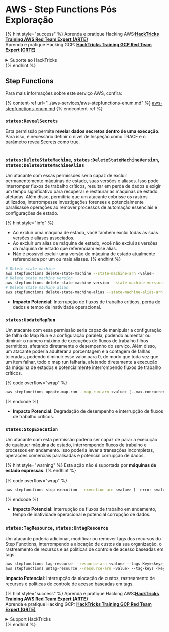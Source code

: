 # AWS - Step Functions Pós Exploração

{% hint style="success" %}
Aprenda e pratique Hacking AWS:<img src="../../../.gitbook/assets/image (1) (1) (1).png" alt="" data-size="line">[**HackTricks Training AWS Red Team Expert (ARTE)**](https://training.hacktricks.xyz/courses/arte)<img src="../../../.gitbook/assets/image (1) (1) (1).png" alt="" data-size="line">\
Aprenda e pratique Hacking GCP: <img src="../../../.gitbook/assets/image (2).png" alt="" data-size="line">[**HackTricks Training GCP Red Team Expert (GRTE)**<img src="../../../.gitbook/assets/image (2).png" alt="" data-size="line">](https://training.hacktricks.xyz/courses/grte)

<details>

<summary>Suporte ao HackTricks</summary>

* Confira os [**planos de assinatura**](https://github.com/sponsors/carlospolop)!
* **Junte-se ao** 💬 [**grupo do Discord**](https://discord.gg/hRep4RUj7f) ou ao [**grupo do telegram**](https://t.me/peass) ou **siga**-nos no **Twitter** 🐦 [**@hacktricks\_live**](https://twitter.com/hacktricks_live)**.**
* **Compartilhe truques de hacking enviando PRs para os repositórios do** [**HackTricks**](https://github.com/carlospolop/hacktricks) e [**HackTricks Cloud**](https://github.com/carlospolop/hacktricks-cloud).

</details>
{% endhint %}

## Step Functions

Para mais informações sobre este serviço AWS, confira:

{% content-ref url="../aws-services/aws-stepfunctions-enum.md" %}
[aws-stepfunctions-enum.md](../aws-services/aws-stepfunctions-enum.md)
{% endcontent-ref %}

### `states:RevealSecrets`

Esta permissão permite **revelar dados secretos dentro de uma execução**. Para isso, é necessário definir o nível de Inspeção como TRACE e o parâmetro revealSecrets como true.

<figure><img src="../../../.gitbook/assets/image (348).png" alt=""><figcaption></figcaption></figure>

### `states:DeleteStateMachine`, `states:DeleteStateMachineVersion`, `states:DeleteStateMachineAlias`

Um atacante com essas permissões seria capaz de excluir permanentemente máquinas de estado, suas versões e aliases. Isso pode interromper fluxos de trabalho críticos, resultar em perda de dados e exigir um tempo significativo para recuperar e restaurar as máquinas de estado afetadas. Além disso, permitiria que um atacante cobrisse os rastros utilizados, interrompesse investigações forenses e potencialmente paralisasse operações ao remover processos de automação essenciais e configurações de estado.

{% hint style="info" %}
* Ao excluir uma máquina de estado, você também exclui todas as suas versões e aliases associados.
* Ao excluir um alias de máquina de estado, você não exclui as versões da máquina de estado que referenciam esse alias.
* Não é possível excluir uma versão de máquina de estado atualmente referenciada por um ou mais aliases.
{% endhint %}
```bash
# Delete state machine
aws stepfunctions delete-state-machine --state-machine-arn <value>
# Delete state machine version
aws stepfunctions delete-state-machine-version --state-machine-version-arn <value>
# Delete state machine alias
aws stepfunctions delete-state-machine-alias --state-machine-alias-arn <value>
```
* **Impacto Potencial**: Interrupção de fluxos de trabalho críticos, perda de dados e tempo de inatividade operacional.

### `states:UpdateMapRun`

Um atacante com essa permissão seria capaz de manipular a configuração de falha do Map Run e a configuração paralela, podendo aumentar ou diminuir o número máximo de execuções de fluxos de trabalho filhos permitidos, afetando diretamente o desempenho do serviço. Além disso, um atacante poderia adulterar a porcentagem e a contagem de falhas toleradas, podendo diminuir esse valor para 0, de modo que toda vez que um item falhar, todo o map run falharia, afetando diretamente a execução da máquina de estados e potencialmente interrompendo fluxos de trabalho críticos.

{% code overflow="wrap" %}
```bash
aws stepfunctions update-map-run --map-run-arn <value> [--max-concurrency <value>] [--tolerated-failure-percentage <value>] [--tolerated-failure-count <value>]
```
{% endcode %}

* **Impacto Potencial**: Degradação de desempenho e interrupção de fluxos de trabalho críticos.

### `states:StopExecution`

Um atacante com esta permissão poderia ser capaz de parar a execução de qualquer máquina de estado, interrompendo fluxos de trabalho e processos em andamento. Isso poderia levar a transações incompletas, operações comerciais paralisadas e potencial corrupção de dados.

{% hint style="warning" %}
Esta ação não é suportada por **máquinas de estado expressas**.
{% endhint %}

{% code overflow="wrap" %}
```bash
aws stepfunctions stop-execution --execution-arn <value> [--error <value>] [--cause <value>]
```
{% endcode %}

* **Impacto Potencial**: Interrupção de fluxos de trabalho em andamento, tempo de inatividade operacional e potencial corrupção de dados.

### `states:TagResource`, `states:UntagResource`

Um atacante poderia adicionar, modificar ou remover tags dos recursos do Step Functions, interrompendo a alocação de custos da sua organização, o rastreamento de recursos e as políticas de controle de acesso baseadas em tags.
```bash
aws stepfunctions tag-resource --resource-arn <value> --tags Key=<key>,Value=<value>
aws stepfunctions untag-resource --resource-arn <value> --tag-keys <key>
```
**Impacto Potencial**: Interrupção da alocação de custos, rastreamento de recursos e políticas de controle de acesso baseadas em tags.

{% hint style="success" %}
Aprenda e pratique Hacking AWS:<img src="../../../.gitbook/assets/image (1) (1) (1).png" alt="" data-size="line">[**HackTricks Training AWS Red Team Expert (ARTE)**](https://training.hacktricks.xyz/courses/arte)<img src="../../../.gitbook/assets/image (1) (1) (1).png" alt="" data-size="line">\
Aprenda e pratique Hacking GCP: <img src="../../../.gitbook/assets/image (2).png" alt="" data-size="line">[**HackTricks Training GCP Red Team Expert (GRTE)**<img src="../../../.gitbook/assets/image (2).png" alt="" data-size="line">](https://training.hacktricks.xyz/courses/grte)

<details>

<summary>Support HackTricks</summary>

* Confira os [**planos de assinatura**](https://github.com/sponsors/carlospolop)!
* **Junte-se ao** 💬 [**grupo do Discord**](https://discord.gg/hRep4RUj7f) ou ao [**grupo do telegram**](https://t.me/peass) ou **siga**-nos no **Twitter** 🐦 [**@hacktricks\_live**](https://twitter.com/hacktricks_live)**.**
* **Compartilhe truques de hacking enviando PRs para os repositórios do** [**HackTricks**](https://github.com/carlospolop/hacktricks) e [**HackTricks Cloud**](https://github.com/carlospolop/hacktricks-cloud).

</details>
{% endhint %}
